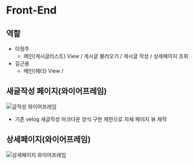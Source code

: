 # Front-End
## 역할
* 이정주
  * 메인(게시글리스트) View / 게시글 불러오기 / 게시글 작성 / 상세페이지 조회
* 길근용 
  * 메인(헤더) View / 

## 새글작성 페이지(와이어프레임)
![글작성 와이어프레임](https://user-images.githubusercontent.com/61656046/113645625-298f2180-96c2-11eb-9728-f45afba08713.png)
* 기존 velog 새글작성 마크다운 양식 구현 제한으로 자체 페이지 뷰 제작

## 상세페이지(와이어프레임)
![상세페이지 와이어프레임](https://user-images.githubusercontent.com/61656046/113797683-b2728f80-978c-11eb-9771-67e49ecf4820.png)

